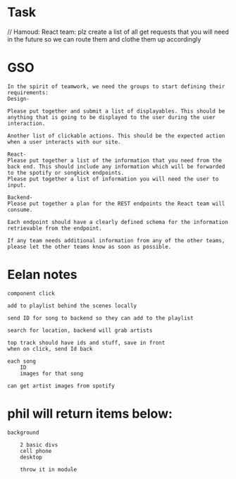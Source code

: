 # Task

// Hamoud: React team: plz create a list of all get requests that you will need in the future so we can route them and clothe them up accordingly

# GSO

    In the spirit of teamwork, we need the groups to start defining their requirements:
    Design-

    Please put together and submit a list of displayables. This should be anything that is going to be displayed to the user during the user interaction.

    Another list of clickable actions. This should be the expected action when a user interacts with our site.

    React-
    Please put together a list of the information that you need from the back end. This should include any information which will be forwarded to the spotify or songkick endpoints.
    Please put together a list of information you will need the user to input.

    Backend-
    Please put together a plan for the REST endpoints the React team will consume.

    Each endpoint should have a clearly defined schema for the information retrievable from the endpoint.

    If any team needs additional information from any of the other teams, please let the other teams know as soon as possible.

# Eelan notes

    component click

    add to playlist behind the scenes locally

    send ID for song to backend so they can add to the playlist

    search for location, backend will grab artists

    top track should have ids and stuff, save in front
    when on click, send Id back

    each song
        ID
        images for that song

    can get artist images from spotify

# phil will return items below: 

    background

        2 basic divs
        cell phone
        desktop

        throw it in module
